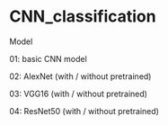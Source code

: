 # CNN_classification

Model

01: basic CNN model

02: AlexNet (with / without pretrained)

03: VGG16 (with / without pretrained)

04: ResNet50  (with / without pretrained)

